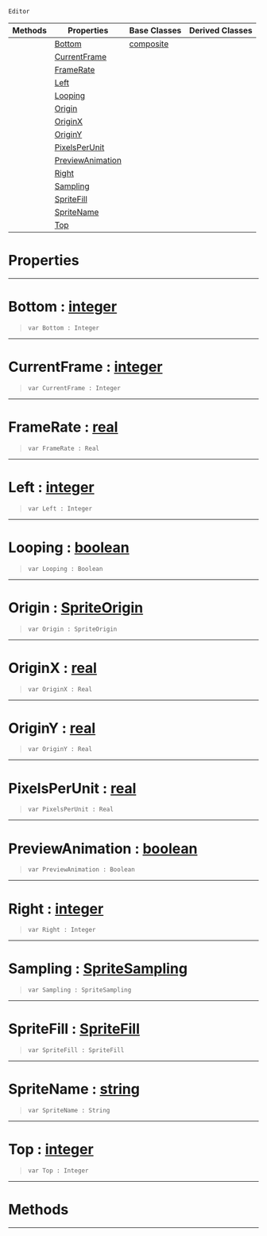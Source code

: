  `Editor`

|Methods|Properties|Base Classes|Derived Classes|
|---|---|---|---|
| |[ Bottom](spritesourceeditor.md#bottom-zilch-engine-docum)|[composite](composite.md)| |
| |[ CurrentFrame](spritesourceeditor.md#currentframe-zilch-engine)| | |
| |[ FrameRate](spritesourceeditor.md#framerate-zilch-engine-do)| | |
| |[ Left](spritesourceeditor.md#left-zilch-engine-documen)| | |
| |[ Looping](spritesourceeditor.md#looping-zilch-engine-docu)| | |
| |[ Origin](spritesourceeditor.md#origin-zilch-engine-docum)| | |
| |[ OriginX](spritesourceeditor.md#originx-zilch-engine-docu)| | |
| |[ OriginY](spritesourceeditor.md#originy-zilch-engine-docu)| | |
| |[ PixelsPerUnit](spritesourceeditor.md#pixelsperunit-zilch-engin)| | |
| |[ PreviewAnimation](spritesourceeditor.md#previewanimation-zilch-en)| | |
| |[ Right](spritesourceeditor.md#right-zilch-engine-docume)| | |
| |[ Sampling](spritesourceeditor.md#sampling-zilch-engine-doc)| | |
| |[ SpriteFill](spritesourceeditor.md#spritefill-zilch-engine-d)| | |
| |[ SpriteName](spritesourceeditor.md#spritename-zilch-engine-d)| | |
| |[ Top](spritesourceeditor.md#top-zilch-engine-document)| | |


 #  Properties


---  
 #  Bottom : [integer](../nada_base_types/integer.md)

> 
> ```TS:Nada
> var Bottom : Integer


---  
 #  CurrentFrame : [integer](../nada_base_types/integer.md)

> 
> ```TS:Nada
> var CurrentFrame : Integer


---  
 #  FrameRate : [real](../nada_base_types/real.md)

> 
> ```TS:Nada
> var FrameRate : Real


---  
 #  Left : [integer](../nada_base_types/integer.md)

> 
> ```TS:Nada
> var Left : Integer


---  
 #  Looping : [boolean](../nada_base_types/boolean.md)

> 
> ```TS:Nada
> var Looping : Boolean


---  
 #  Origin : [SpriteOrigin](../enum_reference.md#spriteorigin)

> 
> ```TS:Nada
> var Origin : SpriteOrigin


---  
 #  OriginX : [real](../nada_base_types/real.md)

> 
> ```TS:Nada
> var OriginX : Real


---  
 #  OriginY : [real](../nada_base_types/real.md)

> 
> ```TS:Nada
> var OriginY : Real


---  
 #  PixelsPerUnit : [real](../nada_base_types/real.md)

> 
> ```TS:Nada
> var PixelsPerUnit : Real


---  
 #  PreviewAnimation : [boolean](../nada_base_types/boolean.md)

> 
> ```TS:Nada
> var PreviewAnimation : Boolean


---  
 #  Right : [integer](../nada_base_types/integer.md)

> 
> ```TS:Nada
> var Right : Integer


---  
 #  Sampling : [SpriteSampling](../enum_reference.md#spritesampling)

> 
> ```TS:Nada
> var Sampling : SpriteSampling


---  
 #  SpriteFill : [SpriteFill](../enum_reference.md#spritefill)

> 
> ```TS:Nada
> var SpriteFill : SpriteFill


---  
 #  SpriteName : [string](../nada_base_types/string.md)

> 
> ```TS:Nada
> var SpriteName : String


---  
 #  Top : [integer](../nada_base_types/integer.md)

> 
> ```TS:Nada
> var Top : Integer


---  
 #  Methods


---  
 

 